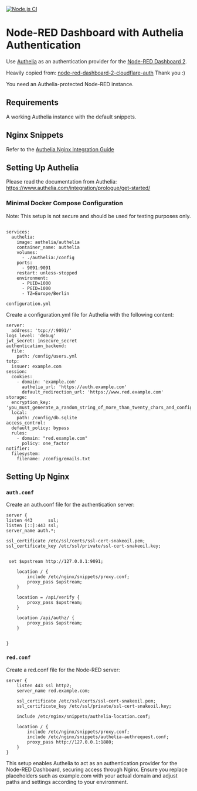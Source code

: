 [![Node.js CI](https://github.com/aikitori/node-red-dashboard-2-authelia-auth/actions/workflows/node.js.yml/badge.svg)](https://github.com/aikitori/node-red-dashboard-2-authelia-auth/actions/workflows/node.js.yml)
# Node-RED Dashboard with Authelia Authentication

Use [Authelia](https://www.authelia.com/) as an authentication provider for the [Node-RED Dashboard 2](https://github.com/FlowFuse/node-red-dashboard).

Heavily copied from: [node-red-dashboard-2-cloudflare-auth](https://github.com/fullmetal-fred/node-red-dashboard-2-cloudflare-auth)
Thank you :)

You need an Authelia-protected Node-RED instance.

## Requirements
A working Authelia instance with the default snippets.

## Nginx Snippets

Refer to the [Authelia Nginx Integration Guide](https://www.authelia.com/integration/proxies/nginx/)

## Setting Up Authelia

Please read the documentation from Authelia:
https://www.authelia.com/integration/prologue/get-started/

### Minimal Docker Compose Configuration

Note: This setup is not secure and should be used for testing purposes only.

```

services:
  authelia:
    image: authelia/authelia
    container_name: authelia
    volumes:
      - ./authelia:/config
    ports:
      - 9091:9091
    restart: unless-stopped
    environment:
      - PUID=1000
      - PGID=1000
      - TZ=Europe/Berlin

```

`configuration.yml`

Create a configuration.yml file for Authelia with the following content:

```
server:
  address: 'tcp://:9091/'
logs_level: 'debug'
jwt_secret: insecure_secret
authentication_backend:
  file:
    path: /config/users.yml
totp:
  issuer: example.com
session:
  cookies:
    - domain: 'example.com'
      authelia_url: 'https://auth.example.com'
      default_redirection_url: 'https://www.red.example.com'
storage:
  encryption_key: 'you_must_generate_a_random_string_of_more_than_twenty_chars_and_configure_this'
  local:
    path: /config/db.sqlite
access_control:
  default_policy: bypass
  rules:
    - domain: "red.example.com"
      policy: one_factor
notifier:
  filesystem:
    filename: /config/emails.txt

```

## Setting Up Nginx

### `auth.conf`

Create an auth.conf file for the authentication server:

```
server {
listen 443      ssl;
listen [::]:443 ssl;
server_name auth.*;

ssl_certificate /etc/ssl/certs/ssl-cert-snakeoil.pem;
ssl_certificate_key /etc/ssl/private/ssl-cert-snakeoil.key;


 set $upstream http://127.0.0.1:9091;

    location / {
        include /etc/nginx/snippets/proxy.conf;
        proxy_pass $upstream;
    }

    location = /api/verify {
        proxy_pass $upstream;
    }

    location /api/authz/ {
        proxy_pass $upstream;
    }


}
```

### `red.conf`

Create a red.conf file for the Node-RED server:

```
server {
    listen 443 ssl http2;
    server_name red.example.com;

    ssl_certificate /etc/ssl/certs/ssl-cert-snakeoil.pem;
    ssl_certificate_key /etc/ssl/private/ssl-cert-snakeoil.key;

    include /etc/nginx/snippets/authelia-location.conf;

    location / {
        include /etc/nginx/snippets/proxy.conf;
        include /etc/nginx/snippets/authelia-authrequest.conf;
        proxy_pass http://127.0.0.1:1880;
    }
}

```

This setup enables Authelia to act as an authentication provider for the Node-RED Dashboard, securing access through Nginx. Ensure you replace placeholders such as example.com with your actual domain and adjust paths and settings according to your environment.
